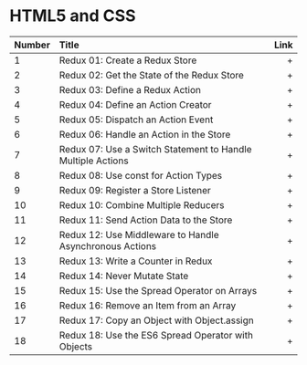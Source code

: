 
# HTML5 and CSS

Number | Title | Link
| ------------- |:-------------| -----:|
1 | Redux 01: Create a Redux Store | +
2 | Redux 02: Get the State of the Redux Store | +
3 | Redux 03: Define a Redux Action | +
4 | Redux 04: Define an Action Creator | +
5 | Redux 05: Dispatch an Action Event | +
6 | Redux 06: Handle an Action in the Store | +
7 | Redux 07: Use a Switch Statement to Handle Multiple Actions | +
8 | Redux 08: Use const for Action Types | +
9 | Redux 09: Register a Store Listener | +
10 | Redux 10: Combine Multiple Reducers | +
11 | Redux 11: Send Action Data to the Store | +
12 | Redux 12: Use Middleware to Handle Asynchronous Actions | +
13 | Redux 13: Write a Counter in Redux | +
14 | Redux 14: Never Mutate State | +
15 | Redux 15: Use the Spread Operator on Arrays | +
16 | Redux 16: Remove an Item from an Array | +
17 | Redux 17: Copy an Object with Object.assign | +
18 | Redux 18: Use the ES6 Spread Operator with Objects | +

